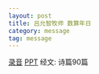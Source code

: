 ```yaml
---
layout: post
title: 吕允智牧师 数算年日                                
category: message
tag: message
---
```


[录音](http://media.wcec-home.org/audio/message/20141228_Lu.mp3) [PPT]() 经文: 诗篇90篇
